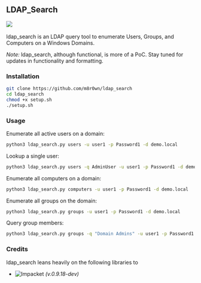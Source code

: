 ## LDAP_Search

![](https://img.shields.io/badge/Python-3.6-blue.svg)&nbsp;&nbsp;

ldap_search is an LDAP query tool to enumerate Users, Groups, and Computers on a Windows Domains.


*Note:* ldap_search, although functional, is more of a PoC. Stay tuned for updates in functionality and formatting.

### Installation
```bash
git clone https://github.com/m8r0wn/ldap_search
cd ldap_search
chmod +x setup.sh
./setup.sh
```

### Usage

Enumerate all active users on a domain:
```bash
python3 ldap_search.py users -u user1 -p Password1 -d demo.local
```

Lookup a single user:
```bash
python3 ldap_search.py users -q AdminUser -u user1 -p Password1 -d demo.local
```

Enumerate all computers on a domain:
```bash
python3 ldap_search.py computers -u user1 -p Password1 -d demo.local
```

Enumerate all groups on the domain:
```bash
python3 ldap_search.py groups -u user1 -p Password1 -d demo.local
```

Query group members:
```bash
python3 ldap_search.py groups -q "Domain Admins" -u user1 -p Password1 -d demo.local
```

### Credits
ldap_search leans heavily on the following libraries to 
* ![Impacket](https://github.com/SecureAuthCorp/impacket/tree/python36) *(v.0.9.18-dev)*
